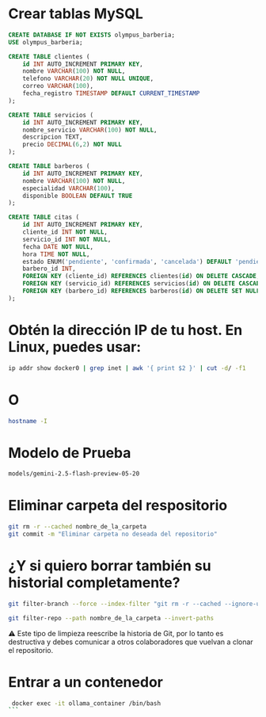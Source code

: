 # Crear tablas MySQL

```SQL
CREATE DATABASE IF NOT EXISTS olympus_barberia;
USE olympus_barberia;

CREATE TABLE clientes (
    id INT AUTO_INCREMENT PRIMARY KEY,
    nombre VARCHAR(100) NOT NULL,
    telefono VARCHAR(20) NOT NULL UNIQUE,
    correo VARCHAR(100),
    fecha_registro TIMESTAMP DEFAULT CURRENT_TIMESTAMP
);

CREATE TABLE servicios (
    id INT AUTO_INCREMENT PRIMARY KEY,
    nombre_servicio VARCHAR(100) NOT NULL,
    descripcion TEXT,
    precio DECIMAL(6,2) NOT NULL
);

CREATE TABLE barberos (
    id INT AUTO_INCREMENT PRIMARY KEY,
    nombre VARCHAR(100) NOT NULL,
    especialidad VARCHAR(100),
    disponible BOOLEAN DEFAULT TRUE
);

CREATE TABLE citas (
    id INT AUTO_INCREMENT PRIMARY KEY,
    cliente_id INT NOT NULL,
    servicio_id INT NOT NULL,
    fecha DATE NOT NULL,
    hora TIME NOT NULL,
    estado ENUM('pendiente', 'confirmada', 'cancelada') DEFAULT 'pendiente',
    barbero_id INT,
    FOREIGN KEY (cliente_id) REFERENCES clientes(id) ON DELETE CASCADE,
    FOREIGN KEY (servicio_id) REFERENCES servicios(id) ON DELETE CASCADE,
    FOREIGN KEY (barbero_id) REFERENCES barberos(id) ON DELETE SET NULL
);
```
# Obtén la dirección IP de tu host. En Linux, puedes usar:

```bash
ip addr show docker0 | grep inet | awk '{ print $2 }' | cut -d/ -f1
```

# O

```bash
hostname -I
```

# Modelo de Prueba

```bash
models/gemini-2.5-flash-preview-05-20

```

# Eliminar carpeta del respositorio

```bash
git rm -r --cached nombre_de_la_carpeta
git commit -m "Eliminar carpeta no deseada del repositorio"
```

# ¿Y si quiero borrar también su historial completamente?

```bash
git filter-branch --force --index-filter "git rm -r --cached --ignore-unmatch nombre_de_la_carpeta" --prune-empty --tag-name-filter cat -- --all

git filter-repo --path nombre_de_la_carpeta --invert-paths
```

⚠️ Este tipo de limpieza reescribe la historia de Git, por lo tanto es destructiva y debes comunicar a otros colaboradores que vuelvan a clonar el repositorio.

# Entrar a un contenedor

````bash
 docker exec -it ollama_container /bin/bash
```